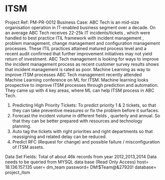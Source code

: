 # ITSM
Project Ref: PM-PR-0012 
Business Case: 
ABC Tech is an mid-size organisation operation in IT-enabled business 
segment over a decade. On an average ABC Tech receives 22-25k IT 
incidents/tickets , which were handled to best practice ITIL framework 
with incident management , problem management, change management 
and configuration management processes. These ITIL practices attained 
matured process level and a recent audit confirmed that further 
improvement initiatives may not yield return of investment. 
ABC Tech management is looking for ways to improve the incident 
management process as recent customer survey results shows that 
incident management is rated as poor. 
Machine Learning as way to improve ITSM processes 
ABC Tech management recently attended Machine Learning conference on 
ML for ITSM. 
Machine learning looks prospective to improve ITSM processes through 
prediction and automation. They came up with 4 key areas, where ML can 
help ITSM process in ABC Tech. 
1. Predicting High Priority Tickets: To predict priority 1 & 2 tickets, so 
that they can take preventive measures or fix the problem before 
it surfaces. 
2. Forecast the incident volume in different fields , quarterly and 
annual. So that they can be better prepared with resources and 
technology planning. 
3. Auto tag the tickets with right priorities and right departments so 
that reassigning and related delay can be reduced. 
4. Predict RFC (Request for change) and possible failure / 
misconfiguration of ITSM assets.

Data Set Fields: 
Total of about 46k records from year 2012,2013,2014 
Data needs to be queried from MYSQL data base (Read Only Access) 
host= 18.136.157.135 
user= dm_team 
password= DM!$Team@&27920! 
database= project_itsm 
